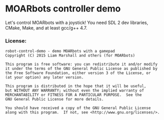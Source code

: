 # MOARbots controller demo

Let's control MOARbots with a joystick!
You need SDL 2 dev libraries, CMake, Make, and at least gcc/g++ 4.7. 

### License:

````
robot-control-demo - demo MOARbots with a gamepad
Copyright (C) 2015 Liam Marshall and others (for MOARbots)

This program is free software: you can redistribute it and/or modify
it under the terms of the GNU General Public License as published by
the Free Software Foundation, either version 3 of the License, or
(at your option) any later version.

This program is distributed in the hope that it will be useful,
but WITHOUT ANY WARRANTY; without even the implied warranty of
MERCHANTABILITY or FITNESS FOR A PARTICULAR PURPOSE.  See the
GNU General Public License for more details.

You should have received a copy of the GNU General Public License
along with this program.  If not, see <http://www.gnu.org/licenses/>.
````